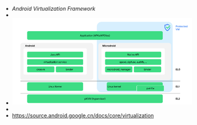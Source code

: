 - *Android Virtualization Framework*
-
- ![avf](../assets/avf_architecture1.png)
-
- https://source.android.google.cn/docs/core/virtualization